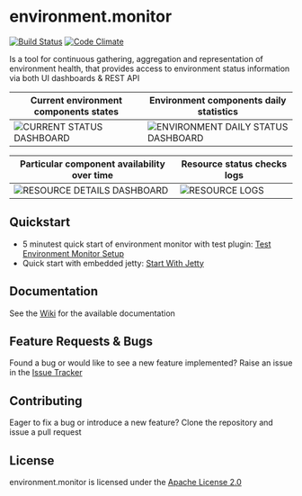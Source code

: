 
# environment.monitor

[![Build Status](https://travis-ci.org/YagelNasManit/environment.monitor.svg?branch=master)](https://travis-ci.org/YagelNasManit/environment.monitor) [![Code Climate](https://codeclimate.com/github/YagelNasManit/environment.monitor/badges/gpa.svg)](https://codeclimate.com/github/YagelNasManit/environment.monitor)

Is a tool for continuous gathering, aggregation and representation of environment health, that provides access to environment status information via both UI dashboards & REST API

Current environment components states | Environment components daily statistics  
--- | --- 
![CURRENT STATUS DASHBOARD](https://raw.githubusercontent.com/wiki/YagelNasManit/environment.monitor/images/current_env_status_dashboard.png) | ![ENVIRONMENT DAILY STATUS DASHBOARD](https://raw.githubusercontent.com/wiki/YagelNasManit/environment.monitor/images/env_daily_status_dashboard.png)

Particular component availability over time | Resource status checks logs  
--- | --- 
![RESOURCE DETAILS DASHBOARD](https://raw.githubusercontent.com/wiki/YagelNasManit/environment.monitor/images/resource_details_dashboard.png)| ![RESOURCE LOGS](https://raw.githubusercontent.com/wiki/YagelNasManit/environment.monitor/images/resource_details_dashboard_logs.png)




## Quickstart
- 5 minutest quick start of environment monitor with test plugin:
[Test Environment Monitor Setup](https://github.com/YagelNasManit/environment.monitor/wiki/Run-Test-Example)
- Quick start with embedded jetty:
[Start With Jetty](https://github.com/YagelNasManit/environment.monitor/wiki/Quick-Start-On-Embedded-Container)


## Documentation
See the [Wiki](https://github.com/YagelNasManit/environment.monitor/wiki) for the available documentation

## Feature Requests & Bugs
Found a bug or would like to see a new feature implemented? Raise an issue in the [Issue Tracker](https://github.com/YagelNasManit/environment.monitor/issues)

## Contributing
Eager to fix a bug or introduce a new feature? Clone the repository and issue a pull request


## License
environment.monitor is licensed under the [Apache License 2.0](https://github.com/YagelNasManit/environment.monitor/blob/master/LICENSE)
